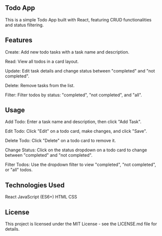 ## Todo App

This is a simple Todo App built with React, featuring CRUD functionalities and status filtering.

## Features 

Create: Add new todo tasks with a task name and description.

Read: View all todos in a card layout.

Update: Edit task details and change status between "completed" and "not completed".

Delete: Remove tasks from the list.

Filter: Filter todos by status: "completed", "not completed", and "all".

## Usage
Add Todo: Enter a task name and description, then click "Add Task".

Edit Todo: Click "Edit" on a todo card, make changes, and click "Save".

Delete Todo: Click "Delete" on a todo card to remove it.

Change Status: Click on the status dropdown on a todo card to change between 
"completed" and "not completed".

Filter Todos: Use the dropdown filter to view "completed", "not completed", or "all" todos.

## Technologies Used
React
JavaScript (ES6+)
HTML
CSS

## License
This project is licensed under the MIT License - see the LICENSE.md file for details.


